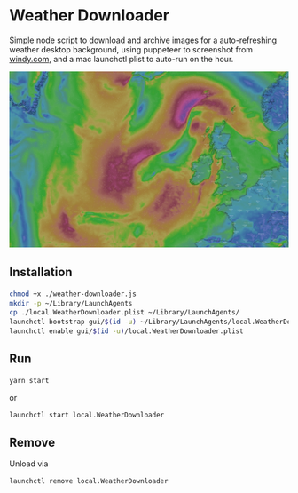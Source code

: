 # Weather Downloader

Simple node script to download and archive images for a auto-refreshing weather desktop background, using puppeteer to screenshot from [windy.com](windy.com), and a mac launchctl plist to auto-run on the hour.

![weather screenshot](./screenshot.png)

## Installation

```bash
chmod +x ./weather-downloader.js
mkdir -p ~/Library/LaunchAgents
cp ./local.WeatherDownloader.plist ~/Library/LaunchAgents/
launchctl bootstrap gui/$(id -u) ~/Library/LaunchAgents/local.WeatherDownloader.plist
launchctl enable gui/$(id -u)/local.WeatherDownloader.plist
```

## Run

```bash
yarn start
```

or

```bash
launchctl start local.WeatherDownloader
```

## Remove

Unload via

```bash
launchctl remove local.WeatherDownloader
```
